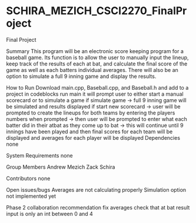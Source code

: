 # SCHIRA_MEZICH_CSCI2270_FinalProject
Final Project 

Summary
This program will be an electronic score keeping program for a baseball game. Its function is to allow the user to manually input the 
lineup, keep track of the results of each at bat, and calculate the final score of the game as well as each batters individual averages. There will also be an option to simulate a full 9 inning game and display the results.

How to Run
Download main.cpp, Baseball.cpp, and Baseball.h and add to a project in codeblocks
run main
it will prompt user to either start a manual scorecard or to simulate a game
if simulate game -> full 9 inning game will be simulated and results displayed
if start new scorecard -> user will be prompted to create the lineups for both teams by entering the players numbers when prompted
                       -> then user will be prompted to enter what each batter did in their atbat as they come up to bat
                       -> this will continue until 9 innings have been played and then final scores for each team will be displayed and averages for each player will be displayed
Dependencies
none

System Requirements
none

Group Members
Andrew Mezich
Zack Schira

Contributors
none

Open issues/bugs
Averages are not calculating properly
Simulation option not implemented yet

Phase 2 collaboration recommendation
fix averages
check that at bat result input is only an int between 0 and 4
